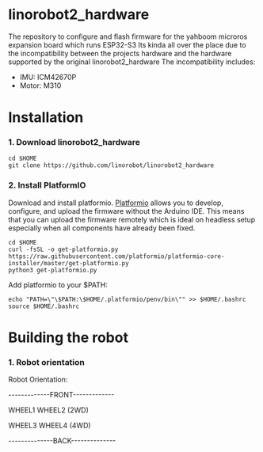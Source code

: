 # linorobot2_hardware

The repository to configure and flash firmware for the yahboom microros expansion board which runs ESP32-S3
Its kinda all over the place due to the incompatibility between the projects hardware and the hardware supported by the original linorobot2_hardware
The incompatibility includes: 
*  IMU: ICM42670P
*  Motor: M310


# Installation

### 1. Download linorobot2_hardware

    cd $HOME
    git clone https://github.com/linorobot/linorobot2_hardware

### 2. Install PlatformIO
Download and install platformio. [Platformio](https://platformio.org/) allows you to develop, configure, and upload the firmware without the Arduino IDE. This means that you can upload the firmware remotely which is ideal on headless setup especially when all components have already been fixed. 
    
    cd $HOME
    curl -fsSL -o get-platformio.py https://raw.githubusercontent.com/platformio/platformio-core-installer/master/get-platformio.py
    python3 get-platformio.py
    
Add platformio to your $PATH:

    echo "PATH=\"\$PATH:\$HOME/.platformio/penv/bin\"" >> $HOME/.bashrc
    source $HOME/.bashrc


# Building the robot

### 1. Robot orientation
Robot Orientation:

-------------FRONT-------------

WHEEL1 WHEEL2 (2WD)

WHEEL3 WHEEL4 (4WD)

--------------BACK--------------


